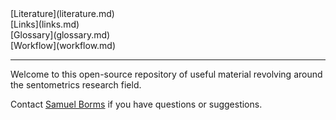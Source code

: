 
<link rel="stylesheet" href="https://www.w3schools.com/w3css/4/w3.css">

<div class="w3-container">
<div class="w3-bar w3-border w3-light-grey">
  <div class="w3-bar-item">[Literature](literature.md)</div>
  <div class="w3-bar-item">[Links](links.md)</div>
  <div class="w3-bar-item">[Glossary](glossary.md)</div>
  <div class="w3-bar-item">[Workflow](workflow.md)</div>
</div>
</div>

---

<!--- TODO: make sure DOI links work, fallback if no link --->
<!--- TODO: add multiple pages, see https://github.com/pages-themes/midnight/blob/master/index.md --->
<!--- better picture --->

Welcome to this open-source repository of useful material revolving around the sentometrics research field.

Contact [Samuel Borms](mailto:borms_sam@hotmail.com) if you have questions or suggestions.

